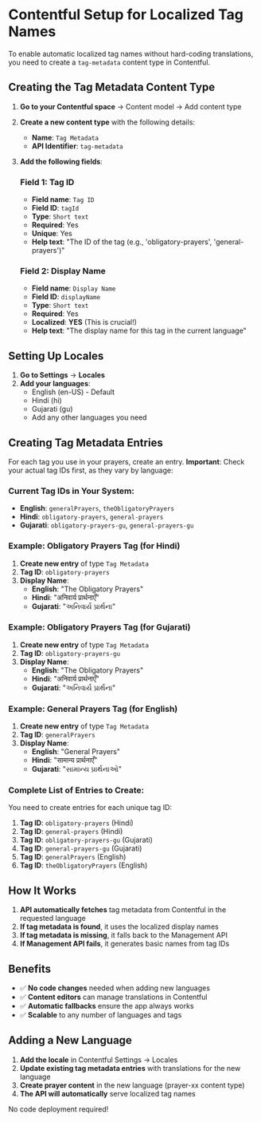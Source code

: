 # Contentful Setup for Localized Tag Names

To enable automatic localized tag names without hard-coding translations, you need to create a `tag-metadata` content type in Contentful.

## Creating the Tag Metadata Content Type

1. **Go to your Contentful space** → Content model → Add content type
2. **Create a new content type** with the following details:

    - **Name**: `Tag Metadata`
    - **API Identifier**: `tag-metadata`

3. **Add the following fields**:

    ### Field 1: Tag ID

    - **Field name**: `Tag ID`
    - **Field ID**: `tagId`
    - **Type**: `Short text`
    - **Required**: Yes
    - **Unique**: Yes
    - **Help text**: "The ID of the tag (e.g., 'obligatory-prayers', 'general-prayers')"

    ### Field 2: Display Name

    - **Field name**: `Display Name`
    - **Field ID**: `displayName`
    - **Type**: `Short text`
    - **Required**: Yes
    - **Localized**: **YES** (This is crucial!)
    - **Help text**: "The display name for this tag in the current language"

## Setting Up Locales

1. **Go to Settings** → **Locales**
2. **Add your languages**:
    - English (en-US) - Default
    - Hindi (hi)
    - Gujarati (gu)
    - Add any other languages you need

## Creating Tag Metadata Entries

For each tag you use in your prayers, create an entry. **Important**: Check your actual tag IDs first, as they vary by language:

### Current Tag IDs in Your System:

-   **English**: `generalPrayers`, `theObligatoryPrayers`
-   **Hindi**: `obligatory-prayers`, `general-prayers`
-   **Gujarati**: `obligatory-prayers-gu`, `general-prayers-gu`

### Example: Obligatory Prayers Tag (for Hindi)

1. **Create new entry** of type `Tag Metadata`
2. **Tag ID**: `obligatory-prayers`
3. **Display Name**:
    - **English**: "The Obligatory Prayers"
    - **Hindi**: "अनिवार्य प्रार्थनाएँ"
    - **Gujarati**: "અનિવાર્ય પ્રાર્થના"

### Example: Obligatory Prayers Tag (for Gujarati)

1. **Create new entry** of type `Tag Metadata`
2. **Tag ID**: `obligatory-prayers-gu`
3. **Display Name**:
    - **English**: "The Obligatory Prayers"
    - **Hindi**: "अनिवार्य प्रार्थनाएँ"
    - **Gujarati**: "અનિવાર્ય પ્રાર્થના"

### Example: General Prayers Tag (for English)

1. **Create new entry** of type `Tag Metadata`
2. **Tag ID**: `generalPrayers`
3. **Display Name**:
    - **English**: "General Prayers"
    - **Hindi**: "सामान्य प्रार्थनाएँ"
    - **Gujarati**: "સામાન્ય પ્રાર્થનાઓ"

### Complete List of Entries to Create:

You need to create entries for each unique tag ID:

1. **Tag ID**: `obligatory-prayers` (Hindi)
2. **Tag ID**: `general-prayers` (Hindi)
3. **Tag ID**: `obligatory-prayers-gu` (Gujarati)
4. **Tag ID**: `general-prayers-gu` (Gujarati)
5. **Tag ID**: `generalPrayers` (English)
6. **Tag ID**: `theObligatoryPrayers` (English)

## How It Works

1. **API automatically fetches** tag metadata from Contentful in the requested language
2. **If tag metadata is found**, it uses the localized display names
3. **If tag metadata is missing**, it falls back to the Management API
4. **If Management API fails**, it generates basic names from tag IDs

## Benefits

-   ✅ **No code changes** needed when adding new languages
-   ✅ **Content editors** can manage translations in Contentful
-   ✅ **Automatic fallbacks** ensure the app always works
-   ✅ **Scalable** to any number of languages and tags

## Adding a New Language

1. **Add the locale** in Contentful Settings → Locales
2. **Update existing tag metadata entries** with translations for the new language
3. **Create prayer content** in the new language (prayer-xx content type)
4. **The API will automatically** serve localized tag names

No code deployment required!
